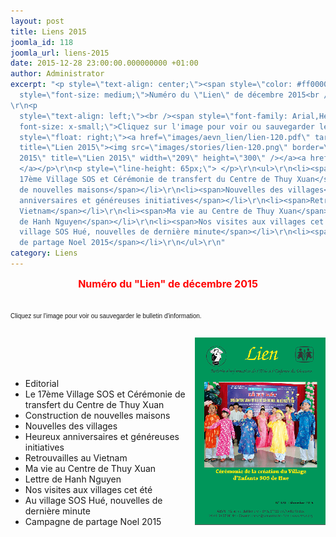 ```yaml
---
layout: post
title: Liens 2015
joomla_id: 118
joomla_url: liens-2015
date: 2015-12-28 23:00:00.000000000 +01:00
author: Administrator
excerpt: "<p style=\"text-align: center;\"><span style=\"color: #ff0000;\"><strong><span
  style=\"font-size: medium;\">Numéro du \"Lien\" de décembre 2015<br /></span></strong>
\r\n<p
  style=\"text-align: left;\"><br /><span style=\"font-family: Arial,Helvetica,sans-serif;
  font-size: x-small;\">Cliquez sur l'image pour voir ou sauvegarder le bulletin d'information.</span> </p>\r\n<p
  style=\"float: right;\"><a href=\"images/aevn_lien/lien-120.pdf\" target=\"_blank\"
  title=\"Lien 2015\"><img src=\"images/stories/lien-120.png\" border=\"0\" alt=\"Lien
  2015\" title=\"Lien 2015\" width=\"209\" height=\"300\" /></a><a href=\"../images/aevn_lien/lien-120.pdf\">
  </a></p>\r\n<p style=\"line-height: 65px;\"> </p>\r\n<ul>\r\n<li><span>Editorial</span></li>\r\n<li><span>Le
  17ème Village SOS et Cérémonie de transfert du Centre de Thuy Xuan</span></li>\r\n<li><span>Construction
  de nouvelles maisons</span></li>\r\n<li><span>Nouvelles des villages</span></li>\r\n<li><span>Heureux
  anniversaires et généreuses initiatives</span></li>\r\n<li><span>Retrouvailles au
  Vietnam</span></li>\r\n<li><span>Ma vie au Centre de Thuy Xuan</span></li>\r\n<li><span>Lettre
  de Hanh Nguyen</span></li>\r\n<li><span>Nos visites aux villages cet été</span></li>\r\n<li><span>Au
  village SOS Hué, nouvelles de dernière minute</span></li>\r\n<li><span>Campagne
  de partage Noel 2015</span></li>\r\n</ul>\r\n"
category: Liens
---
```

<p style="text-align: center;"><span style="color: #ff0000;"><strong><span style="font-size: medium;">Numéro du "Lien" de décembre 2015<br /></span></strong>

<p style="text-align: left;"><br /><span style="font-family: Arial,Helvetica,sans-serif; font-size: x-small;">Cliquez sur l'image pour voir ou sauvegarder le bulletin d'information.</span> </p>
<p style="float: right;"><a href="/assets/images/aevn_lien/lien-120.pdf" target="_blank" title="Lien 2015"><img src="/assets/images/stories/lien-120.png" border="0" alt="Lien 2015" title="Lien 2015" width="209" height="300" /></a><a href="../images/aevn_lien/lien-120.pdf"> </a></p>
<p style="line-height: 65px;"> </p>
<ul>
<li><span>Editorial</span></li>
<li><span>Le 17ème Village SOS et Cérémonie de transfert du Centre de Thuy Xuan</span></li>
<li><span>Construction de nouvelles maisons</span></li>
<li><span>Nouvelles des villages</span></li>
<li><span>Heureux anniversaires et généreuses initiatives</span></li>
<li><span>Retrouvailles au Vietnam</span></li>
<li><span>Ma vie au Centre de Thuy Xuan</span></li>
<li><span>Lettre de Hanh Nguyen</span></li>
<li><span>Nos visites aux villages cet été</span></li>
<li><span>Au village SOS Hué, nouvelles de dernière minute</span></li>
<li><span>Campagne de partage Noel 2015</span></li>
</ul>

